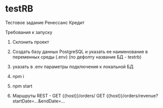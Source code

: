 # testRB
Тестовое задание Ренессанс Кредит


Требования к запуску

1. Склонить проект

2. Создать базу данных PostgreSQL и указать ее наименование в переменных среды (.env) (по дефолту название БД - testrb)

3. указать в .env параметры подключения к локальной БД

4. npm i

5. npm start

6. Маршруты REST - GET {{host}}/orders/  GET {{host}}/orders/revenue?startDate=...&endDate=...

